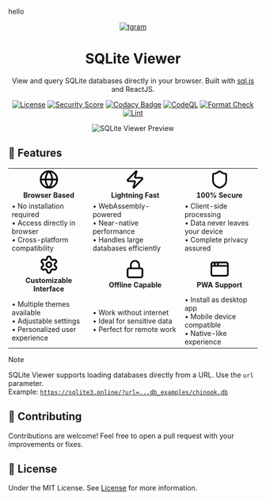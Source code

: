 hello

<div align="center">

<a href="https://sqlite3.online/">
    <img src="https://github.com/user-attachments/assets/aef749bf-df08-4a84-8148-d34b796449d8" alt="tgram" width="128">
</a>

# SQLite Viewer

View and query SQLite databases directly in your browser. Built with [sql.js](https://github.com/sql-js/sql.js) and ReactJS.

[![License](https://img.shields.io/github/license/vwh/sqlite-viewer?label=License)](https://github.com/vwh/sqlite-viewer/blob/main/LICENSE)
[![Security Score](https://img.shields.io/badge/Security%20Score-A%20%7C%20Good-brightgreen)](https://snyk.io/test/github/vwh/sqlite-viewer)
[![Codacy Badge](https://img.shields.io/codacy/grade/1a8379b2399b45278a710145f92eab5d)](https://app.codacy.com/gh/vwh/sqlite-viewer/dashboard?utm_source=gh&utm_medium=referral&utm_content=&utm_campaign=Badge_grade)
[![CodeQL](https://github.com/vwh/sqlite-viewer/actions/workflows/codeql.yml/badge.svg)](https://github.com/vwh/sqlite-viewer/actions/workflows/codeql.yml)
[![Format Check](https://github.com/vwh/sqlite-viewer/actions/workflows/format.yml/badge.svg)](https://github.com/vwh/sqlite-viewer/actions/workflows/format.yml)
[![Lint](https://github.com/vwh/sqlite-viewer/actions/workflows/lint.yml/badge.svg)](https://github.com/vwh/sqlite-viewer/actions/workflows/lint.yml)

</div>

<div align="center">
  <img src="https://github.com/user-attachments/assets/a0fc7725-5c6a-4d48-bab9-52b9b1466d55" alt="SQLite Viewer Preview">
</div>

## 🌟 Features

<table>
  <tr>
    <td align="center"><img src="https://raw.githubusercontent.com/lucide-icons/lucide/main/icons/globe.svg" width="40"><br><b>Browser Based</b></td>
    <td align="center"><img src="https://raw.githubusercontent.com/lucide-icons/lucide/main/icons/zap.svg" width="40"><br><b>Lightning Fast</b></td>
    <td align="center"><img src="https://raw.githubusercontent.com/lucide-icons/lucide/main/icons/shield.svg" width="40"><br><b>100% Secure</b></td>
  </tr>
  <tr>
    <td>
      • No installation required<br>
      • Access directly in browser<br>
      • Cross-platform compatibility
    </td>
    <td>
      • WebAssembly-powered<br>
      • Near-native performance<br>
      • Handles large databases efficiently
    </td>
    <td>
      • Client-side processing<br>
      • Data never leaves your device<br>
      • Complete privacy assured
    </td>
  </tr>
  <tr>
    <td align="center"><img src="https://raw.githubusercontent.com/lucide-icons/lucide/main/icons/settings.svg" width="40"><br><b>Customizable Interface</b></td>
    <td align="center"><img src="https://raw.githubusercontent.com/lucide-icons/lucide/main/icons/lock.svg" width="40"><br><b>Offline Capable</b></td>
    <td align="center"><img src="https://raw.githubusercontent.com/lucide-icons/lucide/main/icons/app-window.svg" width="40"><br><b>PWA Support</b></td>
  </tr>
  <tr>
    <td>
      • Multiple themes available<br>
      • Adjustable settings<br>
      • Personalized user experience
    </td>
    <td>
      • Work without internet<br>
      • Ideal for sensitive data<br>
      • Perfect for remote work
    </td>
    <td>
      • Install as desktop app<br>
      • Mobile device compatible<br>
      • Native-like experience
    </td>
  </tr>
</table>

> [!NOTE]
> SQLite Viewer supports loading databases directly from a URL. Use the `url` parameter. <br>
> Example: [`https://sqlite3.online/?url=...db_examples/chinook.db`](https://sqlite3.online/?url=https://github.com/vwh/sqlite-viewer/raw/main/db_examples/chinook.db)

## 🤝 Contributing

Contributions are welcome! Feel free to open a pull request with your improvements or fixes.

## 📄 License

Under the MIT License. See [License](https://github.com/vwh/sqlite-viewer/blob/main/LICENSE) for more information.
